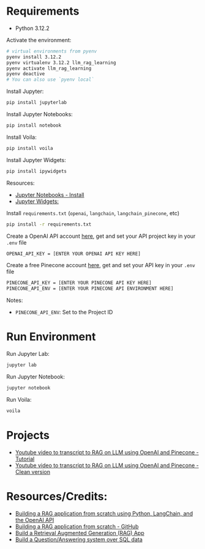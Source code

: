 # Requirements

- Python 3.12.2

Activate the environment:

```bash
# virtual environments from pyenv
pyenv install 3.12.2
pyenv virtualenv 3.12.2 llm_rag_learning
pyenv activate llm_rag_learning
pyenv deactive
# You can also use `pyenv local`
```

Install Jupyter:

```bash
pip install jupyterlab
```

Install Jupyter Notebooks:

```bash
pip install notebook
```

Install Voila:

```bash
pip install voila
```

Install Jupyter Widgets:

```bash
pip install ipywidgets
```

Resources:
- [Jupyter Notebooks - Install](https://jupyter.org/install)
- [Jupyter Widgets:](https://ipywidgets.readthedocs.io/en/stable/user_install.html)


Install `requirements.txt` (`openai`, `langchain`, `langchain_pinecone`, etc)
```bash
pip install -r requirements.txt
```

Create a OpenAI API account [here](https://platform.openai.com/login), get and set your API project key in your `.env` file

```bash
OPENAI_API_KEY = [ENTER YOUR OPENAI API KEY HERE]
```

Create a free Pinecone account [here](https://www.pinecone.io/), get and set your API key in your `.env` file

```bash
PINECONE_API_KEY = [ENTER YOUR PINECONE API KEY HERE]
PINECONE_API_ENV = [ENTER YOUR PINECONE API ENVIRONMENT HERE]
```

Notes:
- `PINECONE_API_ENV`: Set to the Project ID


# Run Environment

Run Jupyter Lab:

```bash
jupyter lab
```

Run Jupyter Notebook:

```bash
jupyter notebook
```

Run Voila:
```bash
voila
```

# Projects

- [Youtube video to transcript to RAG on LLM using OpenAI and Pinecone - Tutorial](youtube-videos-rag.ipynb)
- [Youtube video to transcript to RAG on LLM using OpenAI and Pinecone - Clean version](youtube-videos-rag-clean.ipynb)

# Resources/Credits:

- [Building a RAG application from scratch using Python, LangChain, and the OpenAI API](https://www.youtube.com/watch?v=BrsocJb-fAo)
- [Building a RAG application from scratch - GitHub](https://github.com/svpino/youtube-rag)
- [Build a Retrieval Augmented Generation (RAG) App](https://python.langchain.com/v0.2/docs/tutorials/rag/)
- [Build a Question/Answering system over SQL data](https://python.langchain.com/v0.2/docs/tutorials/sql_qa/)

